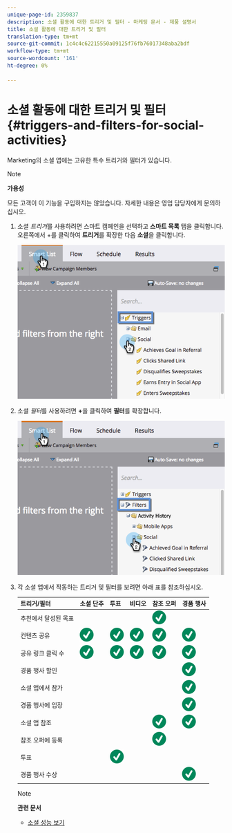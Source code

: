 ```yaml
---
unique-page-id: 2359837
description: 소셜 활동에 대한 트리거 및 필터 - 마케팅 문서 - 제품 설명서
title: 소셜 활동에 대한 트리거 및 필터
translation-type: tm+mt
source-git-commit: 1c4c4c62215550a09125f76fb76017348aba2bdf
workflow-type: tm+mt
source-wordcount: '161'
ht-degree: 0%

---
```



# 소셜 활동에 대한 트리거 및 필터 {#triggers-and-filters-for-social-activities}

Marketing의 소셜 앱에는 고유한 특수 트리거와 필터가 있습니다.

>[!NOTE]
>
>**가용성**
>
>모든 고객이 이 기능을 구입하지는 않았습니다. 자세한 내용은 영업 담당자에게 문의하십시오.

1. 소셜 *트리거*&#x200B;를 사용하려면 스마트 캠페인을 선택하고 **스마트 목록** 탭을 클릭합니다. 오른쪽에서 +를 클릭하여 **트리거**&#x200B;를 확장한 다음 **소셜**&#x200B;을 클릭합니다.

   ![](assets/image2015-4-23-11-22-39.png)

1. 소셜 *필터*&#x200B;를 사용하려면 **+**&#x200B;을 클릭하여 **필터**&#x200B;를 확장합니다.

   ![](assets/two-282-29.png)

1. 각 소셜 앱에서 작동하는 트리거 및 필터를 보려면 아래 표를 참조하십시오.

   | 트리거/필터 | 소셜 단추 | 투표 | 비디오 | 참조 오퍼 | 경품 행사 |
   |---|---|---|---|---|---|
   | 추천에서 달성된 목표 |  |  |  | ![(확인 표시)](assets/check.svg) |  |
   | 컨텐츠 공유 | ![(확인 표시)](assets/check.svg) | ![(확인 표시)](assets/check.svg) | ![(확인 표시)](assets/check.svg) | ![(확인 표시)](assets/check.svg) | ![(확인 표시)](assets/check.svg) |
   | 공유 링크 클릭 수 | ![(확인 표시)](assets/check.svg) | ![(확인 표시)](assets/check.svg) | ![(확인 표시)](assets/check.svg) | ![(확인 표시)](assets/check.svg) | ![(확인 표시)](assets/check.svg) |
   | 경품 행사 할인 |  |  |  |  | ![(확인 표시)](assets/check.svg) |
   | 소셜 앱에서 참가 |  |  |  |  | ![(확인 표시)](assets/check.svg) |
   | 경품 행사에 입장 |  |  |  |  | ![(확인 표시)](assets/check.svg) |
   | 소셜 앱 참조 |  |  |  | ![(확인 표시)](assets/check.svg) | ![(확인 표시)](assets/check.svg) |
   | 참조 오퍼에 등록 |  |  |  | ![(확인 표시)](assets/check.svg) |  |
   | 투표 |  | ![(확인 표시)](assets/check.svg) |  |  |  |
   | 경품 행사 수상 |  |  |  |  | ![(확인 표시)](assets/check.svg) |

   >[!NOTE]
   >
   >**관련 문서**
   >
   >* [소셜 성능 보기](view-social-performance.md)


